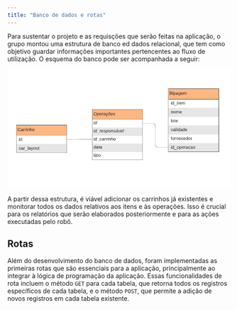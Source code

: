 ```yaml
---
title: "Banco de dados e rotas"
---
```


Para sustentar o projeto e as requisções que serão feitas na aplicação, o grupo montou uma estrutura de banco ed dados relacional, que tem como objetivo guardar informações importantes pertencentes ao fluxo de utilização.
O esquema do banco pode ser acompanhada a seguir:

![Banco de Dados](../../static/img/banco_de_dados.png)

A partir dessa estrutura, é viável adicionar os carrinhos já existentes e monitorar todos os dados relativos aos itens e às operações. Isso é crucial para os relatórios que serão elaborados posteriormente e para as ações executadas pelo robô.

## Rotas

Além do desenvolvimento do banco de dados, foram implementadas as primeiras rotas que são essenciais para a aplicação, principalmente ao integrar à lógica de programação da aplicação.
Essas funcionalidades de rota incluem o método `GET` para cada tabela, que retorna todos os registros específicos de cada tabela, e o método `POST`, que permite a adição de novos registros em cada tabela existente.
